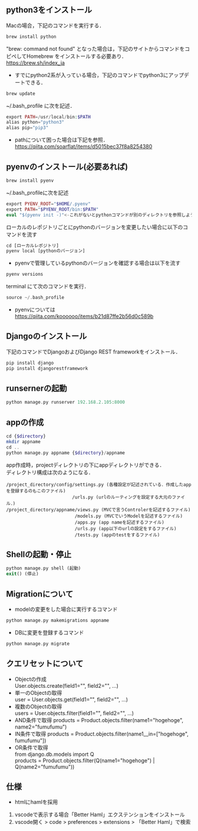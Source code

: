 ## python3をインストール  
Macの場合，下記のコマンドを実行する．  
```php
brew install python
```  
"brew: command not found" となった場合は，下記のサイトからコマンドをコピペしてHomebrew をインストールする必要あり．  
https://brew.sh/index_ja  
  
* すでにpython2系が入っている場合，下記のコマンドでpython3にアップデートできる．
```php
brew update
```

~/.bash_profile に次を記述．    
```php
export PATH=/usr/local/bin:$PATH
alias python="python3"
alias pip="pip3"
```
  
* pathについて困った場合は下記を参照．
https://qiita.com/soarflat/items/d5015bec37f8a8254380  

## pyenvのインストール(必要あれば)
```php
brew install pyenv
```
~/.bash_profileに次を記述
```php
export PYENV_ROOT="$HOME/.pyenv"
export PATH="$PYENV_ROOT/bin:$PATH"
eval "$(pyenv init -)"<-これがないとpythonコマンドが別のディレクトリを参照しようとする
```
ローカルのレポジトリごとにpythonのバージョンを変更したい場合に以下のコマンドを流す
```php
cd [ローカルレポジトリ]
pyenv local [pythonのバージョン]
```
* pyenvで管理しているpythonのバージョンを確認する場合は以下を流す
```php
pyenv versions
```

terminal にて次のコマンドを実行．
```php
source ~/.bash_profile  
```
* pyenvについては
https://qiita.com/koooooo/items/b21d87ffe2b56d0c589b
  
## Djangoのインストール  
下記のコマンドでDjangoおよびDjango REST frameworkをインストール．  
```php
pip install django
pip install djangorestframework
```
  
## runsernerの起動  
```php
python manage.py runserver 192.168.2.105:8000
```
  
## appの作成  
```php
cd {$directory}
mkdir appname
cd ..
python manage.py appname {$directory}/appname
```
app作成時，projectディレクトリの下にappディレクトリができる．  
ディレクトリ構成は次のようになる．
```
/project_directory/config/settings.py (各種設定が記述されている．作成したappを登録するのもこのファイル)  
                         /urls.py (urlのルーティングを設定する大元のファイル．)  
/project_directory/appname/views.py (MVCで言うControlerを記述するファイル)                          
                          /models.py (MVCでいうModelを記述するファイル)  
                          /apps.py (app nameを記述するファイル)    
                          /urls.py (app以下のurlの設定をするファイル)  
                          /tests.py (appのtestをするファイル)
```
## Shellの起動・停止  
```php
python manage.py shell (起動)
exit() (停止)
```
  
## Migrationについて  
* modelの変更をした場合に実行するコマンド  
```php
python manage.py makemigrations appname
```
* DBに変更を登録するコマンド  
```php
python manage.py migrate
```

## クエリセットについて  
* Objectの作成  
User.objects.create(field1="", field2="", ...)  
* 単一のObjectの取得  
user = User.objects.get(field1="", field2="", ...)  
* 複数のObjectの取得  
users = User.objects.filter(field1="", field2="", ...)  
* AND条件で取得 
products = Product.objects.filter(name1="hogehoge", name2="fumufumu")
* IN条件で取得 
products = Product.objects.filter(name1__in=["hogehoge", fumufumu"])
* OR条件で取得  
from django.db.models import Q  
products = Product.objects.filter(Q(name1="hogehoge") | Q(name2="fumufumu"))



## 仕様
- htmlにhamlを採用
1. vscodeで表示する場合「Better Haml」エクステンションをインストール
1. vscode開く > code > preferences > extensions > 「Better Haml」で検索

